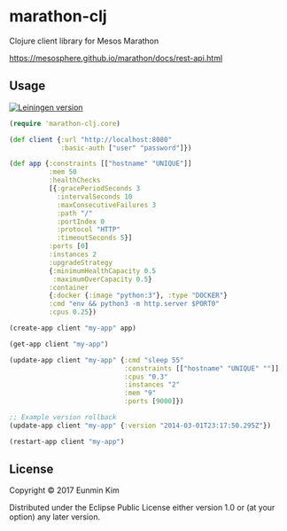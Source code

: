 # marathon-clj

Clojure client library for Mesos Marathon

https://mesosphere.github.io/marathon/docs/rest-api.html

## Usage

[![Leiningen version](http://clojars.org/marathon-clj/latest-version.svg)](http://clojars.org/marathon-clj)

```clojure
(require 'marathon-clj.core)

(def client {:url "http://localhost:8080"
             :basic-auth ["user" "password"]})

(def app {:constraints [["hostname" "UNIQUE"]]
          :mem 50
          :healthChecks
          [{:gracePeriodSeconds 3
            :intervalSeconds 10
            :maxConsecutiveFailures 3
            :path "/"
            :portIndex 0
            :protocol "HTTP"
            :timeoutSeconds 5}]
          :ports [0]
          :instances 2
          :upgradeStrategy
          {:minimumHealthCapacity 0.5
           :maximumOverCapacity 0.5}
          :container
          {:docker {:image "python:3"}, :type "DOCKER"}
          :cmd "env && python3 -m http.server $PORT0"
          :cpus 0.25})

(create-app client "my-app" app)

(get-app client "my-app")

(update-app client "my-app" {:cmd "sleep 55"
                             :constraints [["hostname" "UNIQUE" ""]]
                             :cpus "0.3"
                             :instances "2"
                             :mem "9"
                             :ports [9000]})

;; Example version rollback
(update-app client "my-app" {:version "2014-03-01T23:17:50.295Z"})

(restart-app client "my-app")
```

## License

Copyright © 2017 Eunmin Kim

Distributed under the Eclipse Public License either version 1.0 or (at
your option) any later version.
